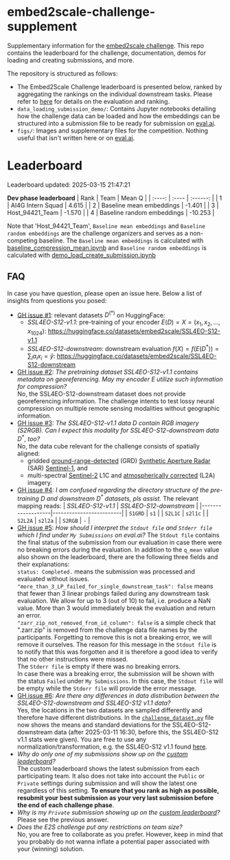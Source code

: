 # embed2scale-challenge-supplement
Supplementary information for the [embed2scale challenge](https://eval.ai/web/challenges/challenge-page/2465/overview). This repo contains the leaderboard for the challenge, documentation, demos for loading and creating submissions, and more.

The repository is structured as follows:
- The Embed2Scale Challenge leaderboard is presented below, ranked by aggregating the rankings on the individual downstream tasks. Please refer to [here](https://eval.ai/web/challenges/challenge-page/2465/evaluation) for details on the evaluation and ranking.
- `data_loading_submission_demo/`: Contains Jupyter notebooks detailing how the challenge data can be loaded and how the embeddings can be structured into a submission file to be ready for submission on [eval.ai](https://eval.ai/web/challenges/challenge-page/2465/evaluation).
- `figs/`: Images and supplementary files for the competition. Nothing useful that isn't written here or on [eval.ai](https://eval.ai/web/challenges/challenge-page/2465/overview).

# Leaderboard
Leaderboard updated: 2025-03-15 21:47:21

__Dev phase leaderboard__
| Rank | Team | Mean Q |
| :----: | :---- | :------: |
| 1 | AI4G Intern Squad | 4.615 |
| 2 | Baseline mean embeddings | -1.401 |
| 3 | Host\_94421\_Team | -1.570 |
| 4 | Baseline random embeddings | -10.253 |



Note that 'Host_94421_Team', `Baseline mean embeddings` and `Baseline random embeddings` are the challenge organizers and serves as a non-competing baseline. The `Baseline mean embeddings` is calculated with [baseline_compression_mean.ipynb](https://github.com/DLR-MF-DAS/embed2scale-challenge-supplement/blob/main/data_loading_submission_demo/baseline_compression_mean.ipynb) and `Baseline random embeddings` is calculated with [demo_load_create_submission.ipynb](https://github.com/DLR-MF-DAS/embed2scale-challenge-supplement/blob/main/data_loading_submission_demo/demo_load_create_submission.ipynb.)

## FAQ

In case you have question, please open an issue here. Below a list of insights from questions you posed:

- [GH issue #1](https://github.com/DLR-MF-DAS/embed2scale-challenge-supplement/issues/1): relevant datasets $D^{(\ast)}$ on HuggingFace:<br>
    * *SSL4EO-S12-v1.1*: pre-training of your encoder $E(D)=X=(x_1,x_2,\dots,x_{1024})$: https://huggingface.co/datasets/embed2scale/SSL4EO-S12-v1.1
    * *SSL4EO-S12-downstream*: downstream evaluation $f(X)=f\left(E(D^\ast)\right)=\sum_ia_ix_i=\hat y$: https://huggingface.co/datasets/embed2scale/SSL4EO-S12-downstream
- [GH issue #2](https://github.com/DLR-MF-DAS/embed2scale-challenge-supplement/issues/2):
  *The pretraining dataset SSL4EO-S12-v1.1 contains metadata on georeferencing. May my encoder* $E$ *utilize such information for compression?*<br>
  No, the SSL4EO-S12-downstream dataset does not provide georeferencing information. The challenge intents to test lossy neural compression on multiple remote sensing modalities without geographic information.
- [GH issue #3](https://github.com/DLR-MF-DAS/embed2scale-challenge-supplement/issues/3):
  *The SSL4EO-S12-v1.1 data* $D$ *contain RGB imagery (S2RGB). Can I expect this modality for SSL4EO-S12-downstream data* $D^\ast$, *too?* <br>
  No, the data cube relevant for the challenge consists of spatially aligned:
  * gridded [ground-range-detected](https://sentiwiki.copernicus.eu/web/s1-processing#S1Processing-GroundRangeDetected(GRD)S1-Processing-Ground-Range-Detected) (GRD) [Synthetic Aperture Radar](https://en.wikipedia.org/wiki/Sentinel-1) (SAR) [Sentinel-1](https://en.wikipedia.org/wiki/Sentinel-1), and
  * multi-spectral [Sentinel-2](https://en.wikipedia.org/wiki/Sentinel-2) L1C and [atmospherically corrected](https://gis.stackexchange.com/questions/385975/should-i-always-choose-sentinel-2-atmospheric-corrected-imagery) (L2A)
imagery.
- [GH issue #4](https://github.com/DLR-MF-DAS/embed2scale-challenge-supplement/issues/4): *I am confused regarding the directory structure of the pre-training $D$ and downstream $D^\ast$ datasets, pls assist.* The relevant mapping reads:
  | *SSL4EO-S12-v1.1* | *SSL4EO-S12-downstream* |
  |-------------------|-------------------------|
  | `S1GRD`           | `s1`                    |
  | `S2L1C`           | `s2l1c`                 |
  | `S2L2A`           | `s2l2a`                 |
  | `S2RGB`           | `-`                     |
- [GH issue #5](https://github.com/DLR-MF-DAS/embed2scale-challenge-supplement/issues/5): *How should I interpret the `Stdout file` and `Stderr file` which I find under `My Submissions` on eval.ai?*
The `Stdout file` contains the final status of the submission from our evaluation in case there were no breaking errors during the evaluation. In addition to the `q_mean` value also shown on the leaderboard, there are the following three fields and their explanations:<br>
`status: Completed.` means the submission was processed and evaluated without issues.<br>
`"more_than_3_LP_failed_for_single_downstream_task": false` means that fewer than 3 linear probings failed during any downstream task evaluation. We allow for up to 3 (out of 10) to fail, i.e. produce a NaN value. More than 3 would immediately break the evaluation and return an error.<br>
`"zarr_zip_not_removed_from_id_column": false` is a simple check that ".zarr.zip" is removed from the challenge data file names by the participants. Forgetting to remove this is not a breaking error, we will remove it ourselves. The reason for this message in the `Stdout file` is to notify that this was forgotten and it is therefore a good idea to verify that no other instructions were missed.<br>
The `Stderr file` is empty if there was no breaking errors.<br>
In case there was a breaking error, the submission will be shown with the status `Failed` under `My Submissions`. In this case, the `Stdout file` will be empty while the `Stderr file` will provide the error message.
- [GH issue #6](https://github.com/DLR-MF-DAS/embed2scale-challenge-supplement/issues/6): *Are there any differences in data distribution between the SSL4EO-S12-downstream and SSL4EO-S12 v1.1 data?*<br>
Yes, the locations in the two datasets are sampled differently and therefore have different distributions. In the [`challenge_dataset.py`](https://github.com/DLR-MF-DAS/embed2scale-challenge-supplement/blob/main/data_loading_submission_demo/challenge_dataset.py) file now shows the means and standard deviations for the SSL4EO-S12-downstream data (after 2025-03-11 16:30, before this, the SSL4EO-S12 v1.1 stats were given). You are free to use any normalization/transformation, e.g. the SSL4EO-S12 v1.1 found [here](https://github.com/DLR-MF-DAS/SSL4EO-S12-v1.1).
- *Why do only one of my submissions show up on the [custom leaderboard](https://github.com/DLR-MF-DAS/embed2scale-challenge-supplement)?*<br>
The custom leaderboard shows the latest submission from each participating team. It also does not take into account the `Public` or `Private` settings during submission and will show the latest one regardless of this setting. __To ensure that you rank as high as possible, resubmit your best submission as your very last submission before the end of each challenge phase__.
- *Why is my `Private` submission showing up on the [custom leaderboard](https://github.com/DLR-MF-DAS/embed2scale-challenge-supplement)?*<br>
Please see the previous answer.
- *Does the E2S challenge put any restrictions on team size?* <br>
No, you are free to collaborate as you prefer. However, keep in mind that you probably do not wanna inflate a potential paper associated with your (winning) solution.
